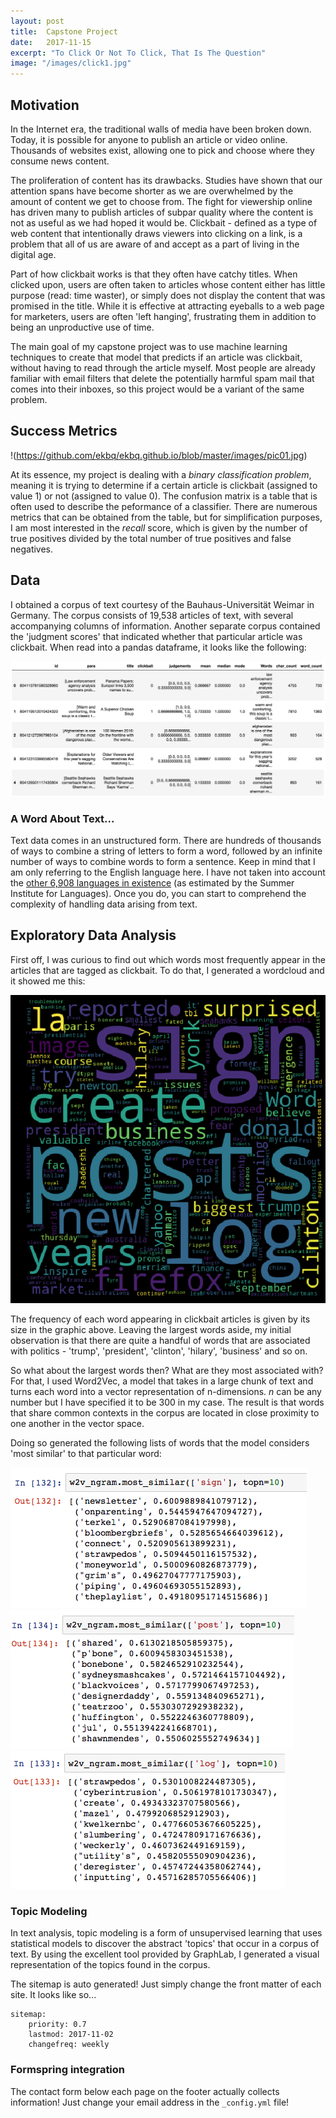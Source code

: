 ```yaml
---
layout: post
title:  Capstone Project
date:   2017-11-15
excerpt: "To Click Or Not To Click, That Is The Question"
image: "/images/click1.jpg"
---
```


## Motivation

In the Internet era, the traditional walls of media have been broken down. Today, it is possible for anyone to publish an article or video online. Thousands of websites exist, allowing one to pick and choose where they consume news content. 

The proliferation of content has its drawbacks. Studies have shown that our attention spans have become shorter as we are overwhelmed by the amount of content we get to choose from. The fight for viewership online has driven many to publish articles of subpar quality where the content is not as useful as we had hoped it would be. Clickbait - defined as a type of web content that intentionally draws viewers into clicking on a link, is a problem that all of us are aware of and accept as a part of living in the digital age. 

Part of how clickbait works is that they often have catchy titles. When clicked upon, users are often taken to articles whose content either has little purpose (read: time waster), or simply does not display the content that was promised in the title. While it is effective at attracting eyeballs to a web page for marketers, users are often 'left hanging', frustrating them in addition to being an unproductive use of time. 

The main goal of my capstone project was to use machine learning techniques to create that model that predicts if an article was clickbait, without having to read through the article myself. Most people are already familiar with email filters that delete the potentially harmful spam mail that comes into their inboxes, so this project would be a variant of the same problem. 

## Success Metrics

!(https://github.com/ekbq/ekbq.github.io/blob/master/images/pic01.jpg)

At its essence, my project is dealing with a _binary classification problem_, meaning it is trying to determine if a certain article is clickbait (assigned to value 1) or not (assigned to value 0). The confusion matrix is a table that is often used to describe the peformance of a classifier. There are numerous metrics that can be obtained from the table, but for simplification purposes, I am most interested in the _recall_ score, which is given by the number of true positives divided by the total number of true positives and false negatives. 

## Data

I obtained a corpus of text courtesy of the Bauhaus-Universität Weimar in Germany. The corpus consists of 19,538 articles of text, with several accompanying columns of information. Another separate corpus contained the 'judgment scores' that indicated whether that particular article was clickbait. When read into a pandas dataframe, it looks like the following:

![Dataframe (combined version with additional features)](https://github.com/ekbq/ekbq.github.io/blob/master/images/df.png)

### A Word About Text... 

Text data comes in an unstructured form. There are hundreds of thousands of ways to combine a string of letters to form a word, followed by an infinite number of ways to combine words to form a sentence. Keep in mind that I am only referring to the English language here. I have not taken into account the [other 6,908 languages in existence](https://www.linguisticsociety.org/content/how-many-languages-are-there-world) (as estimated by the Summer Institute for Languages). Once you do, you can start to comprehend the complexity of handling data arising from text.

## Exploratory Data Analysis 

First off, I was curious to find out which words most frequently appear in the articles that are tagged as clickbait. To do that, I generated a wordcloud and it showed me this:

![Wordcloud](https://github.com/ekbq/ekbq.github.io/blob/master/images/wordcloud.png)

The frequency of each word appearing in clickbait articles is given by its size in the graphic above. Leaving the largest words aside, my initial observation is that there are quite a handful of words that are associated with politics - 'trump', 'president', 'clinton', 'hilary', 'business' and so on. 

So what about the largest words then? What are they most associated with? For that, I used Word2Vec, a model that takes in a large chunk of text and turns each word into a vector representation of n-dimensions. _n_ can be any number but I have specified it to be 300 in my case. The result is that words that share common contexts in the corpus are located in close proximity to one another in the vector space. 

Doing so generated the following lists of words that the model considers 'most similar' to that particular word:

![Sign](https://github.com/ekbq/ekbq.github.io/blob/master/images/sign.png)
![Post](https://github.com/ekbq/ekbq.github.io/blob/master/images/post.png)
![Log](https://github.com/ekbq/ekbq.github.io/blob/master/images/log.png)

### Topic Modeling

In text analysis, topic modeling is a form of unsupervised learning that uses statistical models to discover the abstract 'topics' that occur in a corpus of text. By using the excellent tool provided by GraphLab, I generated a visual representation of the topics found in the corpus.



The sitemap is auto generated! Just simply change the front matter of each site. It looks like so...
```
sitemap:
    priority: 0.7
    lastmod: 2017-11-02
    changefreq: weekly
```
### Formspring integration
The contact form below each page on the footer actually collects information! Just change your email address in the ```_config.yml``` file!
